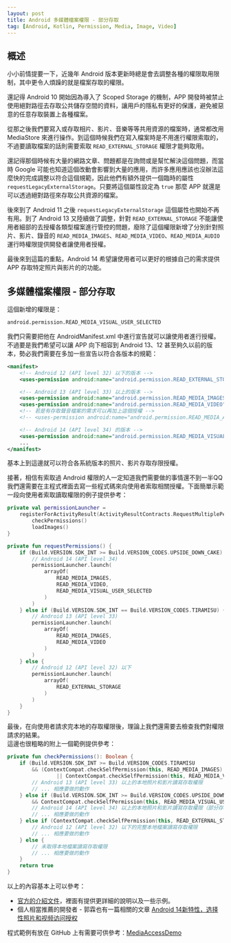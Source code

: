```yaml
---
layout: post
title: Android 多媒體檔案權限 - 部分存取
tag: [Android, Kotlin, Permission, Media, Image, Video]
---
```


## 概述

小小前情提要一下，近幾年 Android 版本更新時總是會去調整各種的權限取用限制，其中更令人煩躁的就是檔案存取的權限。

還記得 Android 10 開始因為導入了 Scoped Storage 的機制，APP 開發時被禁止使用絕對路徑去存取公共儲存空間的資料，讓用戶的隱私有更好的保護，避免被惡意的任意存取裝置上各種檔案。

從那之後我們要寫入或存取相片、影片、音樂等等共用資源的檔案時，通常都改用 MediaStore 來進行操作。到這個時候我們在寫入檔案時是不用進行權限索取的，不過要讀取檔案的話則需要索取 `READ_EXTERNAL_STORAGE` 權限才能夠取用。

還記得那個時候有大量的網路文章、問題都是在詢問或是幫忙解決這個問題，而當時 Google 可能也知道這個改動會影響到大量的應用，而許多應用應該也沒辦法這麼快的完成調整以符合這個規範，因此他們有額外提供一個臨時的屬性 `requestLegacyExternalStorage`。只要將這個屬性設定為 `true` 那麼 APP 就還是可以透過絕對路徑來存取公共資源的檔案。

後來到了 Android 11 之後 `requestLegacyExternalStorage` 這個屬性也開始不再有用。到了 Android 13 又陸續做了調整，針對 `READ_EXTERNAL_STORAGE` 不能讓使用者細部的去授權各類型檔案進行管控的問題，廢除了這個權限新增了分別針對照片、影片、錄音的 `READ_MEDIA_IMAGES`、`READ_MEDIA_VIDEO`、`READ_MEDIA_AUDIO` 運行時權限提供開發者讓使用者授權。

最後來到這篇的重點，Android 14 希望讓使用者可以更好的根據自己的需求提供 APP 存取特定照片與影片的的功能。

## 多媒體檔案權限 - 部分存取

這個新增的權限是：

``` xml
android.permission.READ_MEDIA_VISUAL_USER_SELECTED
```

我們只需要把他在 AndroidManifest.xml 中進行宣告就可以讓使用者進行授權。 \
不過要是我們希望可以讓 APP 向下相容到 Android 13、12 甚至夠久以前的版本，勢必我們需要在多加一些宣告以符合各版本的規範：

``` xml
<manifest>
    <!-- Android 12 (API level 32) 以下的版本 -->
    <uses-permission android:name="android.permission.READ_EXTERNAL_STORAGE" android:maxSdkVersion="32" />

    <!-- Android 13 (API level 33) 以上的版本 -->
    <uses-permission android:name="android.permission.READ_MEDIA_IMAGES" />
    <uses-permission android:name="android.permission.READ_MEDIA_VIDEO" />
    <!-- 若是有存取聲音檔案的需求可以再加上這個授權 -->
    <!-- <uses-permission android:name="android.permission.READ_MEDIA_AUDIO" /> -->

    <!-- Android 14 (API level 34) 的版本 -->
    <uses-permission android:name="android.permission.READ_MEDIA_VISUAL_USER_SELECTED" />
    ...
</manifest>
```

基本上到這邊就可以符合各系統版本的照片、影片存取存限授權。

接著，相信有索取過 Android 權限的人一定知道我們需要做的事情還不到一半QQ \
我們還需要在主程式裡面去寫一些程式碼來向使用者索取相關授權。下面簡單示範一段向使用者索取讀取權限的例子提供參考：

``` kotlin
private val permissionLauncher =
    registerForActivityResult(ActivityResultContracts.RequestMultiplePermissions()) { _ ->
        checkPermissions()
        loadImages()
}

private fun requestPermissions() {
    if (Build.VERSION.SDK_INT >= Build.VERSION_CODES.UPSIDE_DOWN_CAKE) {
        // Android 14 (API level 34)
        permissionLauncher.launch(
            arrayOf(
                READ_MEDIA_IMAGES,
                READ_MEDIA_VIDEO,
                READ_MEDIA_VISUAL_USER_SELECTED
            )
        )
    } else if (Build.VERSION.SDK_INT == Build.VERSION_CODES.TIRAMISU) {
        // Android 13 (API level 33)
        permissionLauncher.launch(
            arrayOf(
                READ_MEDIA_IMAGES,
                READ_MEDIA_VIDEO
            )
        )
    } else {
        // Android 12 (API level 32) 以下
        permissionLauncher.launch(
            arrayOf(
                READ_EXTERNAL_STORAGE
            )
        )
    }
}
```

最後，在向使用者請求完本地的存取權限後，理論上我們還需要去檢查我們對權限請求的結果。 \
這邊也很粗略的附上一個範例提供參考：

``` kotlin
private fun checkPermissions(): Boolean {
    if (Build.VERSION.SDK_INT >= Build.VERSION_CODES.TIRAMISU
        && (ContextCompat.checkSelfPermission(this, READ_MEDIA_IMAGES) == PERMISSION_GRANTED
                || ContextCompat.checkSelfPermission(this, READ_MEDIA_VIDEO) == PERMISSION_GRANTED)) {
        // Android 13 (API level 33) 以上的本地照片和影片讀寫存取權限
        // ... 相應要做的動作
    } else if (Build.VERSION.SDK_INT >= Build.VERSION_CODES.UPSIDE_DOWN_CAKE
        && ContextCompat.checkSelfPermission(this, READ_MEDIA_VISUAL_USER_SELECTED) == PERMISSION_GRANTED) {
        // Android 14 (API level 34) 以上的本地照片和影片讀寫存取權限（部分存取）
        // ... 相應要做的動作
    } else if (ContextCompat.checkSelfPermission(this, READ_EXTERNAL_STORAGE) == PERMISSION_GRANTED) {
        // Android 12 (API level 32) 以下的完整本地檔案讀寫存取權限
        // ... 相應要做的動作
    } else {
        // 未取得本地檔案讀寫存取權限
        // ... 相應要做的動作
    }
    return true
}
```

以上的內容基本上可以參考：
- [官方的介紹文件](https://developer.android.com/about/versions/14/changes/partial-photo-video-access)，裡面有提供更詳細的說明以及一些示例。
- 個人相當推薦的開發者 - 郭霖也有一篇相關的文章 [Android 14新特性，选择性照片和视频访问授权](https://mp.weixin.qq.com/s?__biz=MzA5MzI3NjE2MA==&mid=2650283218&idx=1&sn=6c2cf695f19f3d3ea8d563dd76a56a84&chksm=886cedbdbf1b64ab4541b8925b6e30e7c95e7b085819209d928956f35408b5b95414efc68bf0&scene=178&cur_album_id=1455589563531214850#rd)

程式範例有放在 GitHub 上有需要可供參考：[MediaAccessDemo](https://github.com/gabriel0952/MediaAccessDemo/)